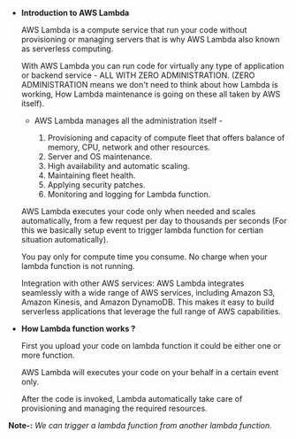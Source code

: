 - **Introduction to AWS Lambda**

  AWS Lambda is a compute service that run your code without provisioning or managing servers that is why AWS Lambda also known as serverless computing.

  With AWS Lambda you can run code for virtually any type of application or backend service - ALL WITH ZERO ADMINISTRATION. (ZERO ADMINISTRATION means we don't need to think about how Lambda is working, How Lambda maintenance is going on these all taken by AWS itself).

  - AWS Lambda manages all the administration itself - 

    1. Provisioning and capacity of compute fleet that offers balance of memory, CPU, network and other resources.
    2. Server and OS maintenance.
    3. High availability and automatic scaling.
    4. Maintaining fleet health.
    5. Applying security patches.
    6. Monitoring and logging for Lambda function.

  AWS Lambda executes your code only when needed and scales automatically, from a few request per day to thousands per seconds (For this we basically setup event to trigger lambda function for certian situation automatically).

  You pay only for compute time you consume. No charge when your lambda function is not running.

  Integration with other AWS services: AWS Lambda integrates seamlessly with a wide range of AWS services, including Amazon S3, Amazon Kinesis, and Amazon DynamoDB. This makes it easy to build serverless applications that leverage the full range of AWS capabilities.

- **How Lambda function works ?**
  
  First you upload your code on lambda function it could be either one or more function.

  AWS Lambda will executes your code on your behalf in a certain event only.

  After the code is invoked, Lambda automatically take care of provisioning and managing the required resources.

**Note-:** *We can trigger a lambda function from another lambda function.*

  